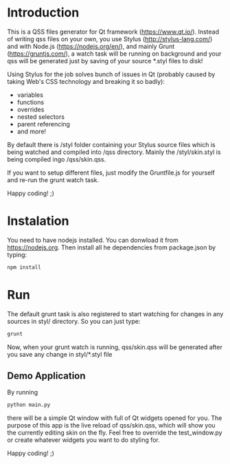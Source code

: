 # Introduction
This is a QSS files generator for Qt framework (https://www.qt.io/). Instead of writing qss files on your own,
you use Stylus (http://stylus-lang.com/) and with Node.js (https://nodejs.org/en/), and mainly Grunt (https://gruntjs.com/),
a watch task will be running on background and your qss will be generated just by saving of your source *.styl files to disk!

Using Stylus for the job solves bunch of issues in Qt (probably caused by taking Web's CSS technology and breaking it so badly):
* variables
* functions
* overrides
* nested selectors
* parent referencing
* and more!

By default there is /styl folder containing your Stylus source files which is being watched and compiled into /qss directory. 
Mainly the /styl/skin.styl is being compiled ingo /qss/skin.qss.

If you want to setup different files, just modify the Gruntfile.js for yourself and re-run the grunt watch task.

Happy coding! ;)


# Instalation

You need to have nodejs installed. You can donwload it from https://nodejs.org.
Then install all he dependencies from package.json by typing: 

```cmd
npm install 
```


# Run
The default grunt task is also registered to start watching for changes in any sources in styl/ directory. 
So you can just type:
```cmd
grunt
```

Now, when your grunt watch is running, qss/skin.qss will be generated after you save any change in styl/*.styl file

## Demo Application
By running
```cmd
python main.py
```

there will be a simple Qt window with full of Qt widgets opened for you. The purpose of this app is the live reload of qss/skin.qss,
which will show you the currently editing skin on the fly. Feel free to override the test_window.py or create whatever widgets you 
want to do styling for.

Happy coding! ;)